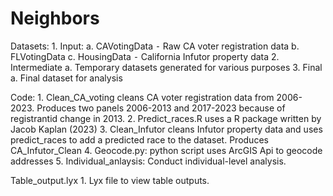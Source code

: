 # Neighbors
Datasets:
	1.	Input:
	a.	CAVotingData
	⁃	Raw CA voter registration data
	b.	FLVotingData
	c.	HousingData
	⁃	California Infutor property data
	2.	Intermediate
	a.	Temporary datasets generated for various purposes
	3.	Final
	a.	Final dataset for analysis


Code:
	1.	Clean_CA_voting cleans CA voter registration data from 2006-2023. Produces two panels 2006-2013 and 2017-2023 because of registrantid change in 2013.
	2.	Predict_races.R uses a R package written by Jacob Kaplan (2023)
	3.	Clean_Infutor cleans Infutor property data and uses predict_races to add a predicted race to the dataset. Produces CA_Infutor_Clean
	4.	Geocode.py: python script uses ArcGIS Api to geocode addresses
	5.	Individual_anlaysis: Conduct individual-level analysis.

Table_output.lyx
	1.	Lyx file to view table outputs.
